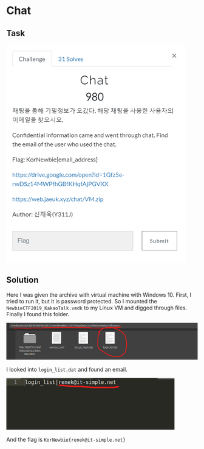 # Chat

## Task

![task](./src/task.png)

## Solution

Here I was given the archive with virtual machine with Windows 10. First, I tried to run it, but it is password protected. So I mounted the `NewbieCTF2019_KakaoTalk.vmdk` to my Linux VM and digged through files. Finally I found this folder.

![folder](./src/folder.png)

I looked into `login_list.dat` and found an email.

![email](./src/email.png)

And the flag is `KorNewbie{renek@it-simple.net}`